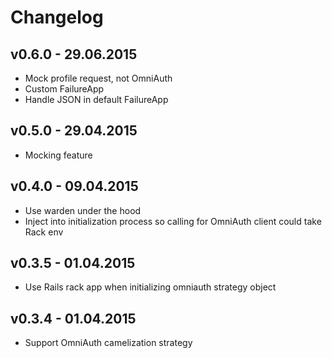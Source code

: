 # Changelog

## v0.6.0 - 29.06.2015

* Mock profile request, not OmniAuth
* Custom FailureApp
* Handle JSON in default FailureApp

## v0.5.0 - 29.04.2015

* Mocking feature

## v0.4.0 - 09.04.2015

* Use warden under the hood
* Inject into initialization process so calling for OmniAuth client could take Rack env

## v0.3.5 - 01.04.2015

* Use Rails rack app when initializing omniauth strategy object

## v0.3.4 - 01.04.2015

* Support OmniAuth camelization strategy
